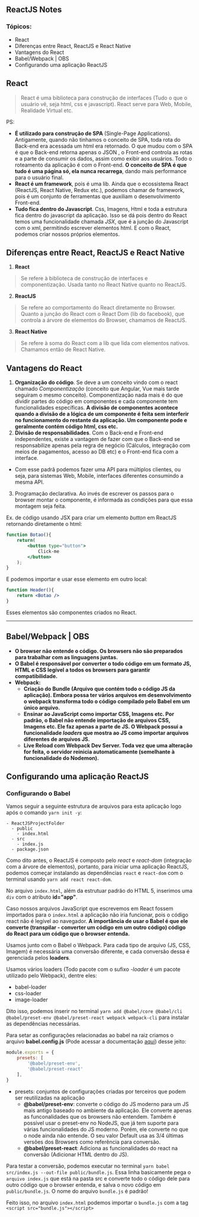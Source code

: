 ## ReactJS Notes

### Tópicos:

* React
* Diferenças entre React, ReactJS e React Native
* Vantagens do React
* Babel/Webpack | OBS
* Configurando uma aplicação ReactJS

## React

> React é uma biblioteca para construção de interfaces (Tudo o que o usuário vê, seja html, css e javascript). React serve para Web, Mobile, Realidade Virtual etc.

PS:

* **É utilizado para construção de SPA** (Single-Page Applications). Antigamente, quando não tinhamos o conceito de SPA,  toda rota do Back-end era acessada um html era retornado. O que mudou com o SPA é que o Back-end retorna apenas o JSON , o Front-end controla as rotas e a parte de consumir os dados, assim como exibir aos usuários. Todo o roteamento da aplicação é com o Front-end. **O conceito de SPA é que tudo é uma página só, ela nunca recarrega**, dando mais performance para o usuário final.
* **React é um framework**, pois é uma lib. Ainda que o ecossistema React (ReactJS, React Native, Redux etc.), podemos chamar de framework, pois é um conjunto de ferramentas que auxiliam o desenvolvimento Front-end.
* **Tudo fica dentro do Javascript**. Css, Imagens, Html e toda a estrutura fica dentro do javascript da aplicação. Isso se dá pois dentro do React temos uma funcionalidade chamada _JSX_, que é a junção do Javascript com o xml, permitindo escrever elementos html. E com o React, podemos criar nossos próprios elementos.

## Diferenças entre React, ReactJS e React Native

1. **React**

> Se refere à biblioteca de construção de interfaces e componentização. Usada tanto no React Native quanto no ReactJS.

2. **ReactJS**

> Se refere ao comportamento do React diretamente no Browser. Quanto a junção do React com o React Dom (lib do facebook), que controla a árvore de elementos do Browser, chamamos de ReactJS.

3. **React Native**

> Se refere à soma do React com a lib que lida com elementos nativos. Chamamos então de React Native.

## Vantagens do React

1. **Organização do código**. Se deve a um conceito vindo com o react chamado _Componentização_ (conceito que Angular, Vue mais tarde seguiram o mesmo conceito). Componentização nada mais é do que dividir partes do código em componentes e cada componente tem funcionalidades específicas. **A divisão de componentes acontece quando a divisão de a lógica de um componente é feita sem interferir no funcionamento do restante da aplicação. Um componente pode e geralmente contém código html, css etc.**
2. **Divisão de responsabilidades**. Com o Back-end e Front-end independentes, existe a vantagem de fazer com que o Back-end se responsabilize apenas pela regra de negócio (Cálculos, integração com meios de pagamentos, acesso ao DB etc) e o Front-end fica com a interface.
  * Com esse padrã podemos fazer uma API para múltiplos clientes, ou seja, para sistemas Web, Mobile, interfaces diferentes consumindo a mesma API.
3. Programação declarativa. Ao invés de escrever os passos para o browser montar o componente, é informada as condições para que essa montagem seja feita.

Ex. de código usando JSX para criar um elemento _button_ em ReactJS retornando diretamente o html:

```jsx
function Botao(){
    return(
        <button type="button">
            Click-me
        </button>
    );
}
```

E podemos importar e usar esse elemento em outro local:

```jsx
function Header(){
    return <Botao />
}
```


Esses elementos são componentes criados no React.

---

## Babel/Webpack | OBS


* **O browser não entende o código. Os browsers não são preparados para trabalhar com as linguagens juntas.**
* **O Babel é responsável por converter o todo código em um formato JS, HTML e CSS legível a todos os browsers para garantir compatibilidade.**
* **Webpack:**
  * **Criação do Bundle (Arquivo que contém todo o código JS da aplicação). Embora possa ter vários arquivos em desenvolvimento o webpack transforma todo o código compilado pelo Babel em um único arquivo.**
  * **Ensinar ao JavaScript como importar CSS, Imagens etc. Por padrão, o Babel não entende importação de arquivos CSS, Imagens etc. Ele faz apenas a parte de JS. O Webpack possui a funcionalidade _loaders_ que mostra ao JS como importar arquivos diferentes de arquivos JS.**
  * **Live Reload com Webpack Dev Server. Toda vez que uma alteração for feita, o servidor reinicia automaticamente (semelhante à funcionalidade do Nodemon).**

## Configurando uma aplicação ReactJS

### Configurando o Babel

Vamos seguir a seguinte estrutura de arquivos para esta aplicação logo após o comando `yarn init -y`:

```
- ReactJSProjectFolder
  - public
    - index.html
  - src
    - index.js
  - package.json
```


Como dito antes, o ReactJS é composto pelo _react_  e _react-dom_ (integração com a árvore de elementos), portanto, para iniciar uma aplicação ReactJS, podemos começar instalando as dependências `react` e `react-dom` com o terminal usando `yarn add react react-dom`.

No arquivo `index.html`, além da estrutuar padrão do HTML 5, inserimos uma `div` com o atributo **id="app"**.

Caso nossos arquivos JavaScript que escrevemos em React fossem importados para o `index.html` a aplicação não iria funcionar, pois o código react não é legível ao navegador. **A importância de usar o Babel é que ele converte (transpilar - converter um código em um outro código) código do React para um código que o browser entenda.**

Usamos junto com o Babel o Webpack. Para cada tipo de arquivo (JS, CSS, Imagem) é necessária uma conversão diferente, e cada conversão dessa é gerenciada pelos **loaders**.

Usamos vários loaders (Todo pacote com o sufixo _-loader_ é um pacote utilizado pelo Webpack), dentre eles:

* babel-loader
* css-loader
* image-loader

Dito isso, podemos inserir no terminal  `yarn add @babel/core @babel/cli @babel/preset-env @babel/preset-react webpack webpack-cli` para instalar as dependências necessárias.

Para setar as configurações relacionadas ao babel na raiz criamos o arquivo **babel.config.js** (Pode acessar a documentação [aqui](https://babeljs.io/docs/en/)) desse jeito:

```javascript
module.exports = {
    presets: [
        '@babel/preset-env',
        '@babel/preset-react'
    ],
}
```

* presets: conjuntos de configurações criadas por terceiros que podem ser reutilizadas na aplicação
  * **@babel/preset-env**: converte o código do JS moderno para um JS mais antigo baseado no ambiente da aplicação. Ele converte apenas as funconalidades que os browsers não entendem. Também é possível usar o preset-env no NodeJS, que já tem suporte para várias funcionalidades do JS moderno. Porém, ele converte no que o node ainda não entende. O seu valor Default usa as 3/4 últimas versões dos Browsers como referência para conversão.
  * **@babel/preset-react**: Adiciona as funcionalidades do react na conversão (Adicionar HTML dentro do JS).

Para testar a conversão, podemos executar no terminal `yarn babel src/index.js --out-file public/bundle.js`. Essa linha basicamente pega o `arquivo index.js` que está na pasta src e converte todo o código dele para outro código que o browser entenda, e salva o novo código em `public/bundle.js`. O nome do arquivo `bundle.js` é padrão!

Feito isso, no arquivo `index.html` podemos importar o `bundle.js` com a tag `<script src="bundle.js"></script>`